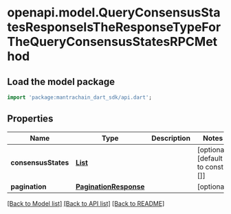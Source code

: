 # openapi.model.QueryConsensusStatesResponseIsTheResponseTypeForTheQueryConsensusStatesRPCMethod

## Load the model package
```dart
import 'package:mantrachain_dart_sdk/api.dart';
```

## Properties
Name | Type | Description | Notes
------------ | ------------- | ------------- | -------------
**consensusStates** | [**List<ConsensusStatesAssociatedWithTheIdentifierInner>**](ConsensusStatesAssociatedWithTheIdentifierInner.md) |  | [optional] [default to const []]
**pagination** | [**PaginationResponse**](PaginationResponse.md) |  | [optional] 

[[Back to Model list]](../README.md#documentation-for-models) [[Back to API list]](../README.md#documentation-for-api-endpoints) [[Back to README]](../README.md)


